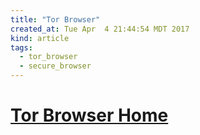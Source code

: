 ```yaml
---
title: "Tor Browser"
created_at: Tue Apr  4 21:44:54 MDT 2017
kind: article
tags:
  - tor_browser
  - secure_browser
---
```


<h1>
  <a href="https://www.torproject.org/projects/torbrowser.html.en" target="_blank">Tor Browser Home</a>
</h1>

<!--
html boilerplate
<a href="" target="_blank"></a>
<a name=""></a>
<img src="" width="400px">
<ul>
  <li></li>
</ul>
<pre>
</pre>
<pre><code>
</code></pre>
<math xmlns='http://www.w3.org/1998/Math/MathML' display='block'>
</math>
-->
